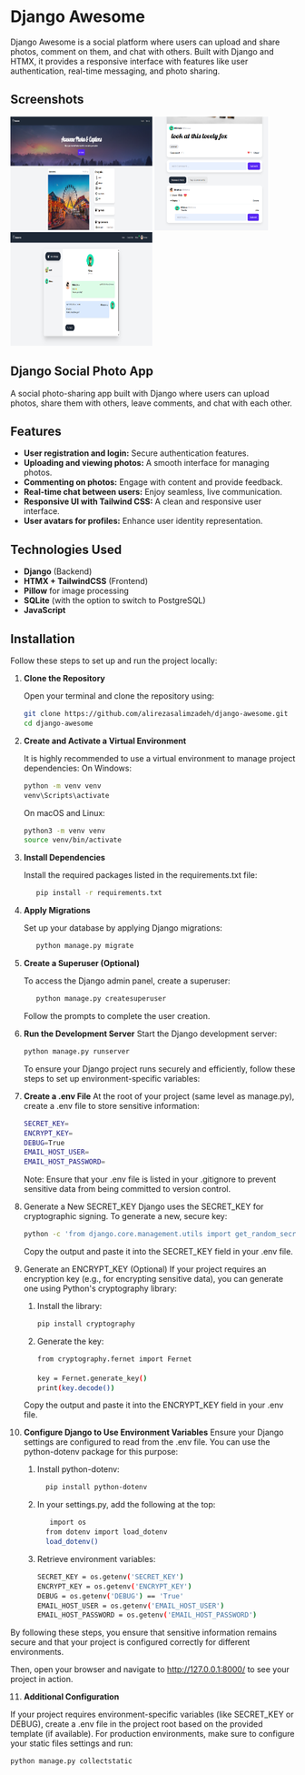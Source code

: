 # Django Awesome

Django Awesome is a social platform where users can upload and share photos, comment on them, and chat with others. Built with Django and HTMX, it provides a responsive interface with features like user authentication, real-time messaging, and photo sharing.

## Screenshots

<img src="images/home.png" alt="Home Screen" width="250" height="200" />     <img src="images/comment%20and%20reply.png" alt="Comment and Reply" width="200" height="200"/>     <img src="images/inbox%20message.png" alt="Inbox Message" width="250" height="200"/>




## Django Social Photo App

A social photo-sharing app built with Django where users can upload photos, share them with others, leave comments, and chat with each other.

## Features

- **User registration and login:** Secure authentication features.
- **Uploading and viewing photos:** A smooth interface for managing photos.
- **Commenting on photos:** Engage with content and provide feedback.
- **Real-time chat between users:** Enjoy seamless, live communication.
- **Responsive UI with Tailwind CSS:** A clean and responsive user interface.
- **User avatars for profiles:** Enhance user identity representation.

## Technologies Used

- **Django** (Backend)
- **HTMX + TailwindCSS** (Frontend)
- **Pillow** for image processing
- **SQLite** (with the option to switch to PostgreSQL)
- **JavaScript**

## Installation

Follow these steps to set up and run the project locally:

1. **Clone the Repository**

   Open your terminal and clone the repository using:
   ```bash
   git clone https://github.com/alirezasalimzadeh/django-awesome.git
   cd django-awesome
   
2. **Create and Activate a Virtual Environment**
   
   It is highly recommended to use a virtual environment to manage project dependencies:
   On Windows:
      ```bash
      python -m venv venv
      venv\Scripts\activate
   ```
   On macOS and Linux:
      ```bash
      python3 -m venv venv
      source venv/bin/activate
   ```
3. **Install Dependencies**

   Install the required packages listed in the requirements.txt file:
   ```bash
      pip install -r requirements.txt
   ```

4. **Apply Migrations**

   Set up your database by applying Django migrations:
   ```bash
      python manage.py migrate
   ```
5. **Create a Superuser (Optional)**
   
   To access the Django admin panel, create a superuser:
   ```bash
      python manage.py createsuperuser
   ```
   
   Follow the prompts to complete the user creation.
   
6. **Run the Development Server**
   Start the Django development server:
   ```bash
   python manage.py runserver
   ```
   
   To ensure your Django project runs securely and efficiently, follow these steps to set up environment-specific variables:
7. **Create a .env File**
   At the root of your project (same level as manage.py), create a .env file to store sensitive information:
   ```bash
   SECRET_KEY=
   ENCRYPT_KEY=
   DEBUG=True
   EMAIL_HOST_USER=
   EMAIL_HOST_PASSWORD=
   ```
   Note: Ensure that your .env file is listed in your .gitignore to prevent sensitive data from being committed to version control.
   
8. Generate a New SECRET_KEY
   Django uses the SECRET_KEY for cryptographic signing. To generate a new, secure key:
   ```bash
   python -c 'from django.core.management.utils import get_random_secret_key; print(get_random_secret_key())'
   ```
   Copy the output and paste it into the SECRET_KEY field in your .env file.
   
9. Generate an ENCRYPT_KEY (Optional)
   If your project requires an encryption key (e.g., for encrypting sensitive data), you can generate one using Python's cryptography library:
      1. Install the library:
          ```bash
          pip install cryptography
          ```
      2. Generate the key:
         ```bash
         from cryptography.fernet import Fernet
      
         key = Fernet.generate_key()
         print(key.decode())
         ```
      Copy the output and paste it into the ENCRYPT_KEY field in your .env file.

10. **Configure Django to Use Environment Variables**
    Ensure your Django settings are configured to read from the .env file. You can use the python-dotenv package for this purpose:
    1. Install python-dotenv:
        ```bash
          pip install python-dotenv
        ```
    2. In your settings.py, add the following at the top:
       ```bash
          import os
         from dotenv import load_dotenv
         load_dotenv()
       ```
    3. Retrieve environment variables:
       ```bash
       SECRET_KEY = os.getenv('SECRET_KEY')
       ENCRYPT_KEY = os.getenv('ENCRYPT_KEY')
       DEBUG = os.getenv('DEBUG') == 'True'
       EMAIL_HOST_USER = os.getenv('EMAIL_HOST_USER')
       EMAIL_HOST_PASSWORD = os.getenv('EMAIL_HOST_PASSWORD')
       ```
By following these steps, you ensure that sensitive information remains secure and that your project is configured correctly for different environments.


Then, open your browser and navigate to http://127.0.0.1:8000/ to see your project in action.

11. **Additional Configuration**
   
   If your project requires environment-specific variables (like SECRET_KEY or DEBUG), create a .env file in the project root based on the provided template (if available).
   For production environments, make sure to configure your static files settings and run:
   ```bash
   python manage.py collectstatic
   ```
